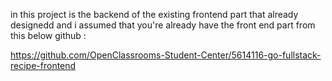 in this project is the backend of the existing frontend part that already designedd and i assumed that you're already have the front end part from this below github :

https://github.com/OpenClassrooms-Student-Center/5614116-go-fullstack-recipe-frontend
